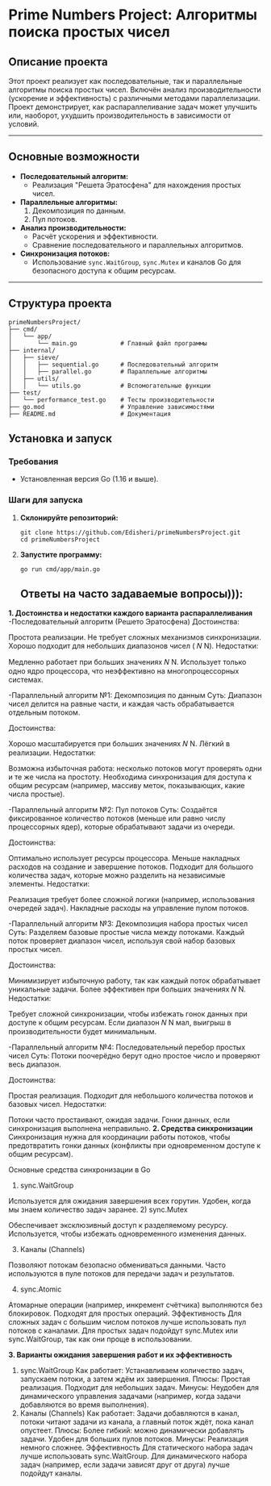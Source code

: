 # **Prime Numbers Project: Алгоритмы поиска простых чисел**

## **Описание проекта**
Этот проект реализует как последовательные, так и параллельные алгоритмы поиска простых чисел. Включён анализ производительности (ускорение и эффективность) с различными методами параллелизации. Проект демонстрирует, как распараллеливание задач может улучшить или, наоборот, ухудшить производительность в зависимости от условий.

---

## **Основные возможности**
- **Последовательный алгоритм:**
  - Реализация "Решета Эратосфена" для нахождения простых чисел.
- **Параллельные алгоритмы:**
  1. Декомпозиция по данным.
  2. Пул потоков.
- **Анализ производительности:**
  - Расчёт ускорения и эффективности.
  - Сравнение последовательного и параллельных алгоритмов.
- **Синхронизация потоков:**
  - Использование `sync.WaitGroup`, `sync.Mutex` и каналов Go для безопасного доступа к общим ресурсам.

---

## **Структура проекта**
```
primeNumbersProject/
├── cmd/
│   └── app/
│       └── main.go            # Главный файл программы
├── internal/
│   ├── sieve/
│   │   ├── sequential.go      # Последовательный алгоритм
│   │   ├── parallel.go        # Параллельные алгоритмы
│   ├── utils/
│   │   └── utils.go           # Вспомогательные функции
├── test/
│   └── performance_test.go    # Тесты производительности
├── go.mod                     # Управление зависимостями
├── README.md                  # Документация
```


## **Установка и запуск**

### **Требования**
- Установленная версия Go (1.16 и выше).

### **Шаги для запуска**
1. **Склонируйте репозиторий:**
   ```
   git clone https://github.com/Edisheri/primeNumbersProject.git
   cd primeNumbersProject
   ```
2. **Запустите программу:**
   ```
   go run cmd/app/main.go
   ```

   ## **Ответы на часто задаваемые вопросы))):**
**1. Достоинства и недостатки каждого варианта распараллеливания**
-Последовательный алгоритм (Решето Эратосфена)
Достоинства:

Простота реализации.
Не требует сложных механизмов синхронизации.
Хорошо подходит для небольших диапазонов чисел (
𝑁
N).
Недостатки:

Медленно работает при больших значениях 
𝑁
N.
Использует только одно ядро процессора, что неэффективно на многопроцессорных системах.

-Параллельный алгоритм №1: Декомпозиция по данным
Суть: Диапазон чисел делится на равные части, и каждая часть обрабатывается отдельным потоком.

Достоинства:

Хорошо масштабируется при больших значениях 
𝑁
N.
Лёгкий в реализации.
Недостатки:

Возможна избыточная работа: несколько потоков могут проверять одни и те же числа на простоту.
Необходима синхронизация для доступа к общим ресурсам (например, массиву меток, показывающих, какие числа простые).

-Параллельный алгоритм №2: Пул потоков
Суть: Создаётся фиксированное количество потоков (меньше или равно числу процессорных ядер), которые обрабатывают задачи из очереди.

Достоинства:

Оптимально использует ресурсы процессора.
Меньше накладных расходов на создание и завершение потоков.
Подходит для большого количества задач, которые можно разделить на независимые элементы.
Недостатки:

Реализация требует более сложной логики (например, использования очередей задач).
Накладные расходы на управление пулом потоков.

-Параллельный алгоритм №3: Декомпозиция набора простых чисел
Суть: Разделяем базовые простые числа между потоками. Каждый поток проверяет диапазон чисел, используя свой набор базовых простых чисел.

Достоинства:

Минимизирует избыточную работу, так как каждый поток обрабатывает уникальные задачи.
Более эффективен при больших значениях 
𝑁
N.
Недостатки:

Требует сложной синхронизации, чтобы избежать гонок данных при доступе к общим ресурсам.
Если диапазон 
𝑁
N мал, выигрыш в производительности будет минимальным.

-Параллельный алгоритм №4: Последовательный перебор простых чисел
Суть: Потоки поочерёдно берут одно простое число и проверяют весь диапазон.

Достоинства:

Простая реализация.
Подходит для небольшого количества потоков и базовых чисел.
Недостатки:

Потоки часто простаивают, ожидая задачи.
Гонки данных, если синхронизация выполнена неправильно.
**2. Средства синхронизации**
Синхронизация нужна для координации работы потоков, чтобы предотвратить гонки данных (конфликты при одновременном доступе к общим ресурсам).

Основные средства синхронизации в Go
1) sync.WaitGroup

Используется для ожидания завершения всех горутин.
Удобен, когда мы знаем количество задач заранее.
2) sync.Mutex

Обеспечивает эксклюзивный доступ к разделяемому ресурсу.
Используется, чтобы избежать одновременного изменения данных.

3) Каналы (Channels)

Позволяют потокам безопасно обмениваться данными.
Часто используются в пуле потоков для передачи задач и результатов.

4) sync.Atomic

Атомарные операции (например, инкремент счётчика) выполняются без блокировок.
Подходят для простых операций.
Эффективность
Для сложных задач с большим числом потоков лучше использовать пул потоков с каналами.
Для простых задач подойдут sync.Mutex или sync.WaitGroup, так как они проще в использовании.

**3. Варианты ожидания завершения работ и их эффективность**
1. sync.WaitGroup
Как работает: Устанавливаем количество задач, запускаем потоки, а затем ждём их завершения.
Плюсы:
Простая реализация.
Подходит для небольших задач.
Минусы:
Неудобен для динамического управления задачами (например, когда задачи добавляются во время выполнения).
2. Каналы (Channels)
Как работает: Задачи добавляются в канал, потоки читают задачи из канала, а главный поток ждёт, пока канал опустеет.
Плюсы:
Более гибкий: можно динамически добавлять задачи.
Удобен для больших пулов потоков.
Минусы:
Реализация немного сложнее.
Эффективность
Для статического набора задач лучше использовать sync.WaitGroup.
Для динамического набора задач (например, если задачи зависят друг от друга) лучше подойдут каналы.
